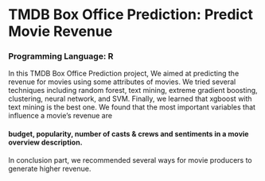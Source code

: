 # TMDB Box Office Prediction: Predict Movie Revenue
### Programming Language: R

In this TMDB Box Office Prediction project, We aimed at predicting the revenue for movies using some attributes of movies. We tried several techniques including random forest, text mining, extreme gradient boosting, clustering, neural network, and SVM. Finally, we learned that xgboost with text mining is the best one. 
We found that the most important variables that influence a movie’s revenue are 
#### budget, popularity, number of casts & crews and sentiments in a movie overview description. 

In conclusion part, we recommended several ways for movie producers to generate higher revenue.
